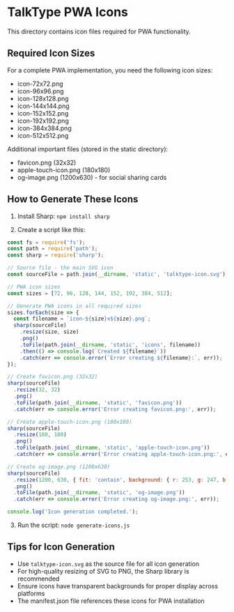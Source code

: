 # TalkType PWA Icons

This directory contains icon files required for PWA functionality.

## Required Icon Sizes

For a complete PWA implementation, you need the following icon sizes:

- icon-72x72.png
- icon-96x96.png
- icon-128x128.png
- icon-144x144.png
- icon-152x152.png
- icon-192x192.png
- icon-384x384.png
- icon-512x512.png

Additional important files (stored in the static directory):
- favicon.png (32x32)
- apple-touch-icon.png (180x180)
- og-image.png (1200x630) - for social sharing cards

## How to Generate These Icons

1. Install Sharp: `npm install sharp`

2. Create a script like this:

```javascript
const fs = require('fs');
const path = require('path');
const sharp = require('sharp');

// Source file - the main SVG icon
const sourceFile = path.join(__dirname, 'static', 'talktype-icon.svg');

// PWA icon sizes
const sizes = [72, 96, 128, 144, 152, 192, 384, 512];

// Generate PWA icons in all required sizes
sizes.forEach(size => {
  const filename = `icon-${size}x${size}.png`;
  sharp(sourceFile)
    .resize(size, size)
    .png()
    .toFile(path.join(__dirname, 'static', 'icons', filename))
    .then(() => console.log(`Created ${filename}`))
    .catch(err => console.error(`Error creating ${filename}:`, err));
});

// Create favicon.png (32x32)
sharp(sourceFile)
  .resize(32, 32)
  .png()
  .toFile(path.join(__dirname, 'static', 'favicon.png'))
  .catch(err => console.error('Error creating favicon.png:', err));

// Create apple-touch-icon.png (180x180)
sharp(sourceFile)
  .resize(180, 180)
  .png()
  .toFile(path.join(__dirname, 'static', 'apple-touch-icon.png'))
  .catch(err => console.error('Error creating apple-touch-icon.png:', err));

// Create og-image.png (1200x630)
sharp(sourceFile)
  .resize(1200, 630, { fit: 'contain', background: { r: 253, g: 247, b: 239 } })
  .png()
  .toFile(path.join(__dirname, 'static', 'og-image.png'))
  .catch(err => console.error('Error creating og-image.png:', err));

console.log('Icon generation completed.');
```

3. Run the script: `node generate-icons.js`

## Tips for Icon Generation

- Use `talktype-icon.svg` as the source file for all icon generation
- For high-quality resizing of SVG to PNG, the Sharp library is recommended
- Ensure icons have transparent backgrounds for proper display across platforms
- The manifest.json file references these icons for PWA installation